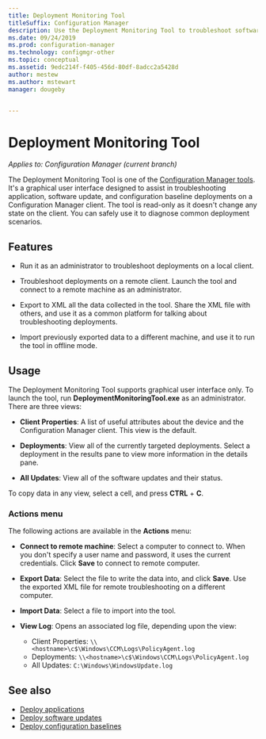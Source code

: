 ```yaml
---
title: Deployment Monitoring Tool
titleSuffix: Configuration Manager
description: Use the Deployment Monitoring Tool to troubleshoot software deployments on a Configuration Manager client.
ms.date: 09/24/2019
ms.prod: configuration-manager
ms.technology: configmgr-other
ms.topic: conceptual
ms.assetid: 9edc214f-f405-456d-80df-8adcc2a5428d
author: mestew
ms.author: mstewart
manager: dougeby


---
```


# Deployment Monitoring Tool

*Applies to: Configuration Manager (current branch)*

The Deployment Monitoring Tool is one of the [Configuration Manager tools](/sccm/core/support/tools). It's a graphical user interface designed to assist in troubleshooting application, software update, and configuration baseline deployments on a Configuration Manager client. The tool is read-only as it doesn't change any state on the client. You can safely use it to diagnose common deployment scenarios.


## Features

- Run it as an administrator to troubleshoot deployments on a local client.  

- Troubleshoot deployments on a remote client. Launch the tool and connect to a remote machine as an administrator.  

- Export to XML all the data collected in the tool. Share the XML file with others, and use it as a common platform for talking about troubleshooting deployments.  

- Import previously exported data to a different machine, and use it to run the tool in offline mode.   


## Usage

The Deployment Monitoring Tool supports graphical user interface only. To launch the tool, run **DeploymentMonitoringTool.exe** as an administrator. There are three views:  

- **Client Properties**: A list of useful attributes about the device and the Configuration Manager client. This view is the default.   

- **Deployments**: View all of the currently targeted deployments. Select a deployment in the results pane to view more information in the details pane.  

- **All Updates**: View all of the software updates and their status.  

To copy data in any view, select a cell, and press **CTRL** + **C**.


### Actions menu

The following actions are available in the **Actions** menu:  

- **Connect to remote machine**: Select a computer to connect to. When you don't specify a user name and password, it uses the current credentials. Click **Save** to connect to remote computer.  

- **Export Data**: Select the file to write the data into, and click **Save**. Use the exported XML file for remote troubleshooting on a different computer.  

- **Import Data**: Select a file to import into the tool.  

- **View Log**: Opens an associated log file, depending upon the view:  
    - Client Properties: `\\<hostname>\c$\Windows\CCM\Logs\PolicyAgent.log`
    - Deployments: `\\<hostname>\c$\Windows\CCM\Logs\PolicyAgent.log`
    - All Updates: `C:\Windows\WindowsUpdate.log`



## See also

- [Deploy applications](/sccm/apps/deploy-use/deploy-applications)
- [Deploy software updates](/sccm/sum/deploy-use/deploy-software-updates)
- [Deploy configuration baselines](/sccm/compliance/deploy-use/deploy-configuration-baselines)
